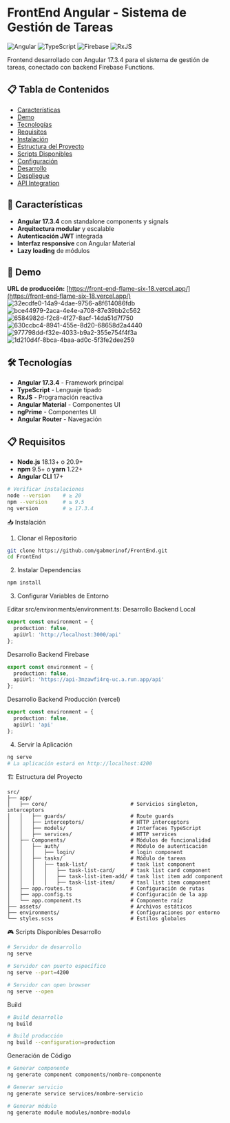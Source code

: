 # FrontEnd Angular - Sistema de Gestión de Tareas

![Angular](https://img.shields.io/badge/Angular-DD0031?style=for-the-badge&logo=angular&logoColor=white)
![TypeScript](https://img.shields.io/badge/TypeScript-007ACC?style=for-the-badge&logo=typescript&logoColor=white)
![Firebase](https://img.shields.io/badge/Firebase-FFCA28?style=for-the-badge&logo=firebase&logoColor=black)
![RxJS](https://img.shields.io/badge/RxJS-B7178C?style=for-the-badge&logo=reactivex&logoColor=white)

Frontend desarrollado con Angular 17.3.4 para el sistema de gestión de tareas, conectado con backend Firebase Functions.

## 📋 Tabla de Contenidos

- [Características](#características)
- [Demo](#demo)
- [Tecnologías](#tecnologías)
- [Requisitos](#requisitos)
- [Instalación](#instalación)
- [Estructura del Proyecto](#estructura-del-proyecto)
- [Scripts Disponibles](#scripts-disponibles)
- [Configuración](#configuración)
- [Desarrollo](#desarrollo)
- [Despliegue](#despliegue)
- [API Integration](#api-integration)

## 🚀 Características

- **Angular 17.3.4** con standalone components y signals
- **Arquitectura modular** y escalable
- **Autenticación JWT** integrada
- **Interfaz responsive** con Angular Material
- **Lazy loading** de módulos

## 🎯 Demo

**URL de producción:** [https://front-end-flame-six-18.vercel.app/](https://front-end-flame-six-18.vercel.app/)
![32ecdfe0-14a9-4dae-9756-a8f614086fdb](https://github.com/user-attachments/assets/696b856f-21c7-498b-9f65-23510b619b2e)
![bce44979-2aca-4e4e-a708-87e39bb2c562](https://github.com/user-attachments/assets/7119391b-773f-43fc-a832-c40ebeb569aa)
![6584982d-f2c8-4f27-8acf-14da51d7f750](https://github.com/user-attachments/assets/805ca9db-0ea4-4132-856c-8d3ae2d952b1)
![630ccbc4-8941-455e-8d20-68658d2a4440](https://github.com/user-attachments/assets/91a04a36-a722-4175-83a8-e635919ba7a5)
![977798dd-f32e-4033-b9a2-355e754f4f3a](https://github.com/user-attachments/assets/46532f81-0cf1-4fa7-b7d8-b279bd6787e0)
![1d210d4f-8bca-4baa-ad0c-5f3fe2dee259](https://github.com/user-attachments/assets/1cb3a8fa-e238-448a-bc8f-6c31bb7e1ca6)

## 🛠 Tecnologías

- **Angular 17.3.4** - Framework principal
- **TypeScript** - Lenguaje tipado
- **RxJS** - Programación reactiva
- **Angular Material** - Componentes UI
- **ngPrime** - Componentes UI
- **Angular Router** - Navegación

## 📋 Requisitos

- **Node.js** 18.13+ o 20.9+
- **npm** 9.5+ o **yarn** 1.22+
- **Angular CLI** 17+

```bash
# Verificar instalaciones
node --version    # ≥ 20
npm --version     # ≥ 9.5
ng version        # ≥ 17.3.4
```

📥 Instalación
1. Clonar el Repositorio
```bash
git clone https://github.com/gabmerinof/FrontEnd.git
cd FrontEnd
```

2. Instalar Dependencias
```bash
npm install
```

3. Configurar Variables de Entorno

Editar src/environments/environment.ts:
Desarrollo Backend Local
```typescript
export const environment = {
  production: false,
  apiUrl: 'http://localhost:3000/api'
};
```

Desarrollo Backend Firebase
```typescript
export const environment = {
  production: false,
  apiUrl: 'https://api-3mzawfi4rq-uc.a.run.app/api'
};
```

Desarrollo Backend Producción (vercel)
```typescript
export const environment = {
  production: false,
  apiUrl: 'api'
};
```

4. Servir la Aplicación
```bash
ng serve
# La aplicación estará en http://localhost:4200
```

🏗 Estructura del Proyecto
```text
src/
├── app/
│   ├── core/                           # Servicios singleton, interceptors
│   │   ├── guards/                     # Route guards
│   │   ├── interceptors/               # HTTP interceptors
│   │   ├── models/                     # Interfaces TypeScript
│   │   ├── services/                   # HTTP services
│   ├── Components/                     # Módulos de funcionalidad
│   │   ├── auth/                       # Módulo de autenticación
│   │   │   ├── login/                  # login component
│   │   ├── tasks/                      # Módulo de tareas
│   │   │   ├── task-list/              # task list component
│   │   │   │   ├── task-list-card/     # task list card component
│   │   │   │   ├── task-list-item-add/ # task list item add component
│   │   │   │   ├── task-list-item/     # tasl list item component
│   ├── app.routes.ts                   # Configuración de rutas
│   ├── app.config.ts                   # Configuración de la app
│   └── app.component.ts                # Componente raíz
├── assets/                             # Archivos estáticos
├── environments/                       # Configuraciones por entorno
└── styles.scss                         # Estilos globales
```

🎮 Scripts Disponibles
Desarrollo
```bash
# Servidor de desarrollo
ng serve

# Servidor con puerto específico
ng serve --port=4200

# Servidor con open browser
ng serve --open
```

Build
```bash
# Build desarrollo
ng build

# Build producción
ng build --configuration=production
```

Generación de Código
```bash
# Generar componente
ng generate component components/nombre-componente

# Generar servicio
ng generate service services/nombre-servicio

# Generar módulo
ng generate module modules/nombre-modulo
```

